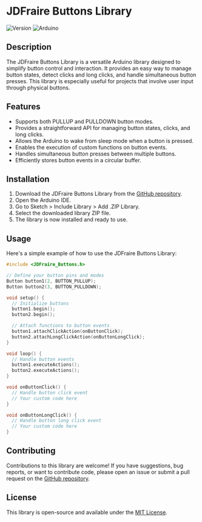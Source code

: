 # JDFraire Buttons Library

![Version](https://img.shields.io/badge/version-1.0-brightgreen.svg)
![Arduino](https://img.shields.io/badge/Arduino-compatible-blue.svg)

## Description

The JDFraire Buttons Library is a versatile Arduino library designed to simplify button control and interaction. It provides an easy way to manage button states, detect clicks and long clicks, and handle simultaneous button presses. This library is especially useful for projects that involve user input through physical buttons.

## Features

- Supports both PULLUP and PULLDOWN button modes.
- Provides a straightforward API for managing button states, clicks, and long clicks.
- Allows the Arduino to wake from sleep mode when a button is pressed.
- Enables the execution of custom functions on button events.
- Handles simultaneous button presses between multiple buttons.
- Efficiently stores button events in a circular buffer.

## Installation

1. Download the JDFraire Buttons Library from the [GitHub repository](https://github.com/JDFraire-P/Buttons).
2. Open the Arduino IDE.
3. Go to Sketch > Include Library > Add .ZIP Library.
4. Select the downloaded library ZIP file.
5. The library is now installed and ready to use.

## Usage

Here's a simple example of how to use the JDFraire Buttons Library:

```cpp
#include <JDFraire_Buttons.h>

// Define your button pins and modes
Button button1(2, BUTTON_PULLUP);
Button button2(3, BUTTON_PULLDOWN);

void setup() {
  // Initialize buttons
  button1.begin();
  button2.begin();

  // Attach functions to button events
  button1.attachClickAction(onButtonClick);
  button2.attachLongClickAction(onButtonLongClick);
}

void loop() {
  // Handle button events
  button1.executeActions();
  button2.executeActions();
}

void onButtonClick() {
  // Handle button click event
  // Your custom code here
}

void onButtonLongClick() {
  // Handle button long click event
  // Your custom code here
}
```


## Contributing

Contributions to this library are welcome! If you have suggestions, bug reports, or want to contribute code, please open an issue or submit a pull request on the [GitHub repository](https://github.com/JDFraire-P/Buttons).

## License

This library is open-source and available under the [MIT License](LICENSE).
